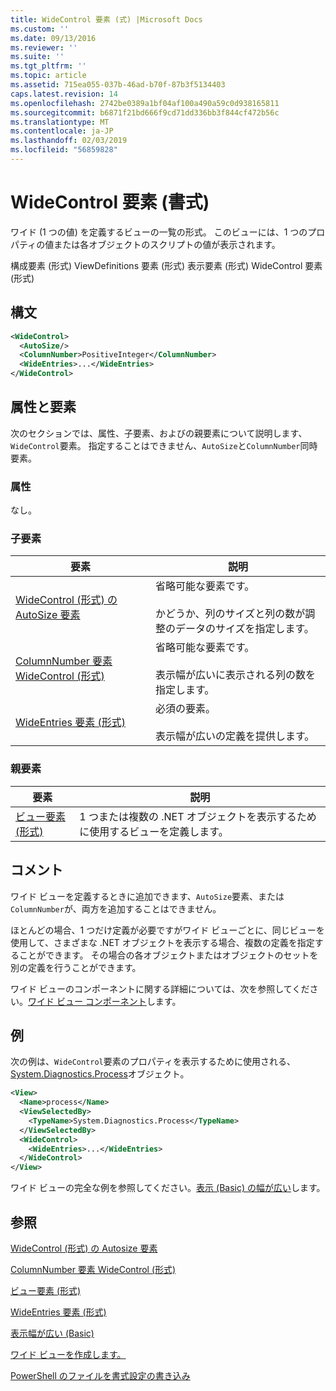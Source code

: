 ```yaml
---
title: WideControl 要素 (式) |Microsoft Docs
ms.custom: ''
ms.date: 09/13/2016
ms.reviewer: ''
ms.suite: ''
ms.tgt_pltfrm: ''
ms.topic: article
ms.assetid: 715ea055-037b-46ad-b70f-87b3f5134403
caps.latest.revision: 14
ms.openlocfilehash: 2742be0389a1bf04af100a490a59c0d938165811
ms.sourcegitcommit: b6871f21bd666f9cd71dd336bb3f844cf472b56c
ms.translationtype: MT
ms.contentlocale: ja-JP
ms.lasthandoff: 02/03/2019
ms.locfileid: "56859828"
---
```

# <a name="widecontrol-element-format"></a>WideControl 要素 (書式)

ワイド (1 つの値) を定義するビューの一覧の形式。 このビューには、1 つのプロパティの値または各オブジェクトのスクリプトの値が表示されます。

構成要素 (形式) ViewDefinitions 要素 (形式) 表示要素 (形式) WideControl 要素 (形式)

## <a name="syntax"></a>構文

```xml
<WideControl>
  <AutoSize/>
  <ColumnNumber>PositiveInteger</ColumnNumber>
  <WideEntries>...</WideEntries>
</WideControl>
```

## <a name="attributes-and-elements"></a>属性と要素

次のセクションでは、属性、子要素、およびの親要素について説明します、`WideControl`要素。 指定することはできません、`AutoSize`と`ColumnNumber`同時要素。

### <a name="attributes"></a>属性

なし。

### <a name="child-elements"></a>子要素

|要素|説明|
|-------------|-----------------|
|[WideControl (形式) の AutoSize 要素](./autosize-element-for-widecontrol-format.md)|省略可能な要素です。<br /><br /> かどうか、列のサイズと列の数が調整のデータのサイズを指定します。|
|[ColumnNumber 要素 WideControl (形式)](./columnnumber-element-for-widecontrol-format.md)|省略可能な要素です。<br /><br /> 表示幅が広いに表示される列の数を指定します。|
|[WideEntries 要素 (形式)](./wideentries-element-for-widecontrol-format.md)|必須の要素。<br /><br /> 表示幅が広いの定義を提供します。|

### <a name="parent-elements"></a>親要素

|要素|説明|
|-------------|-----------------|
|[ビュー要素 (形式)](./view-element-format.md)|1 つまたは複数の .NET オブジェクトを表示するために使用するビューを定義します。|

## <a name="remarks"></a>コメント

ワイド ビューを定義するときに追加できます、`AutoSize`要素、または`ColumnNumber`が、両方を追加することはできません。

ほとんどの場合、1 つだけ定義が必要ですがワイド ビューごとに、同じビューを使用して、さまざまな .NET オブジェクトを表示する場合、複数の定義を指定することができます。 その場合の各オブジェクトまたはオブジェクトのセットを別の定義を行うことができます。

ワイド ビューのコンポーネントに関する詳細については、次を参照してください。[ワイド ビュー コンポーネント](./creating-a-wide-view.md)します。

## <a name="example"></a>例

次の例は、`WideControl`要素のプロパティを表示するために使用される、 [System.Diagnostics.Process](/dotnet/api/System.Diagnostics.Process)オブジェクト。

```xml
<View>
  <Name>process</Name>
  <ViewSelectedBy>
    <TypeName>System.Diagnostics.Process</TypeName>
  </ViewSelectedBy>
  <WideControl>
    <WideEntries>...</WideEntries>
  </WideControl>
</View>
```

ワイド ビューの完全な例を参照してください。[表示 (Basic) の幅が広い](./wide-view-basic.md)します。

## <a name="see-also"></a>参照

[WideControl (形式) の Autosize 要素](./autosize-element-for-widecontrol-format.md)

[ColumnNumber 要素 WideControl (形式)](./columnnumber-element-for-widecontrol-format.md)

[ビュー要素 (形式)](./view-element-format.md)

[WideEntries 要素 (形式)](./wideentries-element-for-widecontrol-format.md)

[表示幅が広い (Basic)](./wide-view-basic.md)

[ワイド ビューを作成します。](./creating-a-wide-view.md)

[PowerShell のファイルを書式設定の書き込み](./writing-a-powershell-formatting-file.md)
